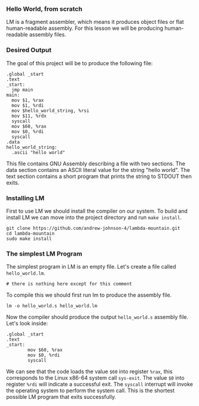 
### Hello World, from scratch

LM is a fragment assembler, which means it produces object files or flat human-readable assembly.
For this lesson we will be producing human-readable assembly files.

### Desired Output

The goal of this project will be to produce the following file:

```
.global _start
.text
_start:
  jmp main
main:
  mov $1, %rax
  mov $1, %rdi
  mov $hello_world_string, %rsi
  mov $11, %rdx
  syscall
  mov $60, %rax
  mov $0, %rdi
  syscall
.data
hello_world_string:
  .ascii "hello world"
```

This file contains GNU Assembly describing a file with two sections.
The data section contains an ASCII literal value for the string "hello world".
The text section contains a short program that prints the string to STDOUT then exits.

### Installing LM

First to use LM we should install the compiler on our system.
To build and install LM we can move into the project directory and run `make install`.

```
git clone https://github.com/andrew-johnson-4/lambda-mountain.git
cd lambda-mountain
sudo make install
```

### The simplest LM Program

The simplest program in LM is an empty file.
Let's create a file called `hello_world.lm`.

```
# there is nothing here except for this comment
```

To compile this we should first run lm to produce the assembly file.

```
lm -o hello_world.s hello_world.lm
```

Now the compiler should produce the output `hello_world.s` assembly file.
Let's look inside:


```
.global _start
.text
_start:
        mov $60, %rax
        mov $0, %rdi
        syscall
```

We can see that the code loads the value `$60` into register `%rax`, this corresponds to the Linux x86-64 system call `sys-exit`.
The value `$0` into register `%rdi` will indicate a successful exit.
The `syscall` interrupt will invoke the operating system to perform the system call.
This is the shortest possible LM program that exits successfully.

